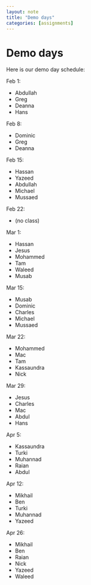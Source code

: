 ```yaml
---
layout: note
title: "Demo days"
categories: [assignments]
---
```


# Demo days

Here is our demo day schedule:


Feb 1:

- Abdullah
- Greg
- Deanna
- Hans

Feb 8:

- Dominic
- Greg
- Deanna

Feb 15:

- Hassan
- Yazeed
- Abdullah
- Michael
- Mussaed

Feb 22:

- (no class)

Mar 1:

- Hassan
- Jesus
- Mohammed
- Tam
- Waleed
- Musab

Mar 15:

- Musab
- Dominic
- Charles
- Michael
- Mussaed

Mar 22:

- Mohammed
- Mac
- Tam
- Kassaundra
- Nick

Mar 29:

- Jesus
- Charles
- Mac
- Abdul
- Hans

Apr 5:

- Kassaundra
- Turki
- Muhannad
- Raian
- Abdul

Apr 12:

- Mikhail
- Ben
- Turki
- Muhannad
- Yazeed

Apr 26:

- Mikhail
- Ben
- Raian
- Nick
- Yazeed
- Waleed

